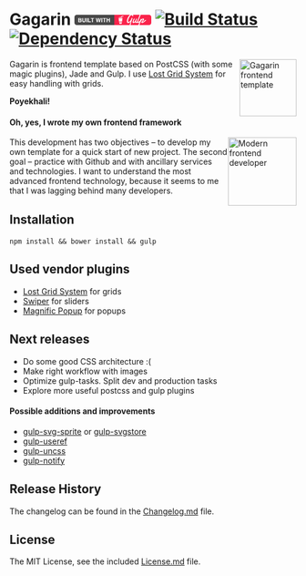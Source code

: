 # Gagarin [![built with gulp](gulp-badge.png)](http://gulpjs.com) [![Build Status](https://travis-ci.org/neonick/gagarin.svg)](https://travis-ci.org/neonick/gagarin) [![Dependency Status](https://gemnasium.com/neonick/gagarin.svg)](https://gemnasium.com/neonick/gagarin)

<img width="100" height="100" src="https://raw.githubusercontent.com/neonick/gagarin/master/src/i/logo.png" title="Gagarin frontend template" align="right">

Gagarin is frontend template based on PostCSS (with some magic plugins), Jade and Gulp. I use [Lost Grid System](https://github.com/corysimmons/lost) for easy handling with grids.

**Poyekhali!**

#### Oh, yes, I wrote my own frontend framework

<img width="120" height="120" align="right" src="https://raw.githubusercontent.com/neonick/gagarin/master/src/i/frontend_technologies.gif" title="Modern frontend developer">

This development has two objectives – to develop my own template for a quick start of new project.
The second goal – practice with Github and with ancillary services and technologies.
I want to understand the most advanced frontend technology, because it seems to me that I was lagging behind many developers.

## Installation

```
npm install && bower install && gulp
```

## Used vendor plugins

- [Lost Grid System](https://github.com/corysimmons/lost) for grids
- [Swiper](https://github.com/nolimits4web/Swiper) for sliders
- [Magnific Popup](https://github.com/dimsemenov/Magnific-Popup) for popups


## Next releases

- Do some good CSS architecture :(
- Make right workflow with images
- Optimize gulp-tasks. Split dev and production tasks
- Explore more useful postcss and gulp plugins

#### Possible additions and improvements

- [gulp-svg-sprite](https://github.com/jkphl/gulp-svg-sprite) or [gulp-svgstore](https://github.com/w0rm/gulp-svgstore)
- [gulp-useref](https://github.com/jonkemp/gulp-useref)
- [gulp-uncss](https://github.com/ben-eb/gulp-uncss)
- [gulp-notify](https://github.com/mikaelbr/gulp-notify)

## Release History

The changelog can be found in the [Changelog.md](Changelog.md) file.

## License

The MIT License, see the included [License.md](License.md) file.
